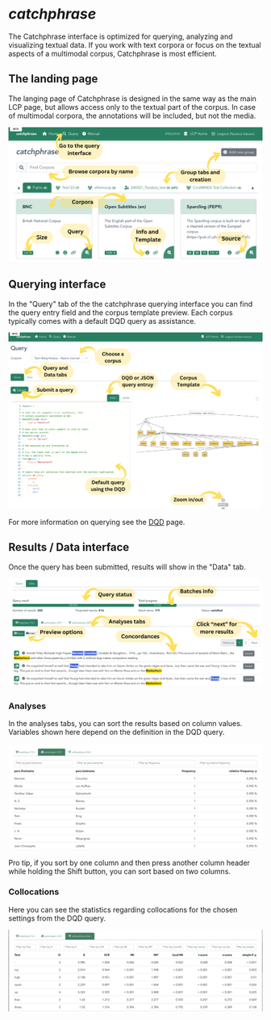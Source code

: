 # *catchphrase*

The Catchphrase interface is optimized for querying, analyzing and visualizing textual data. If you work with text corpora or focus on the textual aspects of a multimodal corpus, Catchphrase is most efficient. 

## The landing page 
The langing page of Catchphrase is designed in the same way as the main LCP page, but allows access only to the textual part of the corpus. In case of multimodal corpora, the annotations will be included, but not the media.

<p align="center"> <!-- Doesnt work, I wanted to center it, but it's not that important -->
  <img src="images/catchphrase_landing.png" alt="alt" width="550"/>
</p>

## Querying interface

In the "Query" tab of the the catchphrase querying interface you can find the query entry field and the corpus template preview. Each corpus typically comes with a default DQD query as assistance. 


<p align="center"> <!-- Doesnt work, I wanted to center it, but it's not that important -->
  <img src="images/catchphrase_query_gui.png" alt="alt" width="550"/>
</p>


For more information on querying see the [DQD](dqd.md) page.

## Results / Data interface

Once the query has been submitted, results will show in the "Data" tab.

<p align="center"> <!-- Doesnt work, I wanted to center it, but it's not that important -->
  <img src="images/catchphrase_results_gui.png" alt="alt" width="550"/>
</p>

### Analyses
In the analyses tabs, you can sort the results based on column values. Variables shown here depend on the definition in the DQD query.

<p align="center"> <!-- Doesnt work, I wanted to center it, but it's not that important -->
  <img src="images/catchphrase_analyses.png" alt="alt" width="550"/>
</p>

Pro tip, if you sort by one column and then press another column header while holding the Shift button, you can sort based on two columns.

### Collocations

Here you can see the statistics regarding collocations for the chosen settings from the DQD query.

<p align="center"> <!-- Doesnt work, I wanted to center it, but it's not that important -->
  <img src="images/catchphrase_collocations.png" alt="alt" width="550"/>
</p>


